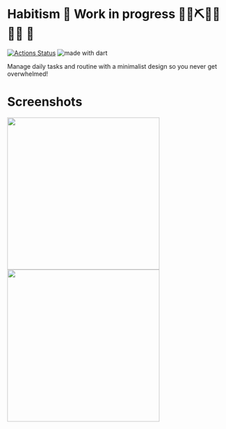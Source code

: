 # Habitism 🚧 Work in progress 👷‍♀️⛏👷🔧️👷🔧 🚧 
 [![Actions Status](https://github.com/solikil/habitism/workflows/Build%20and%20Test/badge.svg)](https://github.com/solikil/habitism/actions) <img src="https://img.shields.io/badge/made%20with-dart-blue.svg" alt="made with dart">
 
 Manage daily tasks and routine with a minimalist design so you never get overwhelmed!
 
 # Screenshots
<img src="https://github.com/solikil/habitism/blob/master/screenshots/Screenshot_1.png" width="350" /><img src="https://github.com/solikil/habitism/blob/master/screenshots/Screenshot_2.png" width="350" />
